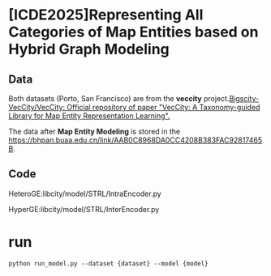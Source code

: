 # [ICDE2025]Representing All Categories of Map Entities based on Hybrid Graph Modeling

## Data

Both datasets (Porto, San Francisco) are from the **veccity** project.[Bigscity-VecCity/VecCity: Official repository of paper "VecCity: A Taxonomy-guided Library for Map Entity Representation Learning".](https://github.com/Bigscity-VecCity/VecCity)

The data after **Map Entity Modeling** is stored in the https://bhpan.buaa.edu.cn/link/AAB0C8968DA0CC4208B383FAC92817465B.

## Code

HeteroGE:libcity/model/STRL/IntraEncoder.py

HyperGE:libcity/model/STRL/InterEncoder.py

# run

```
python run_model.py --dataset {dataset} --model {model}
```

